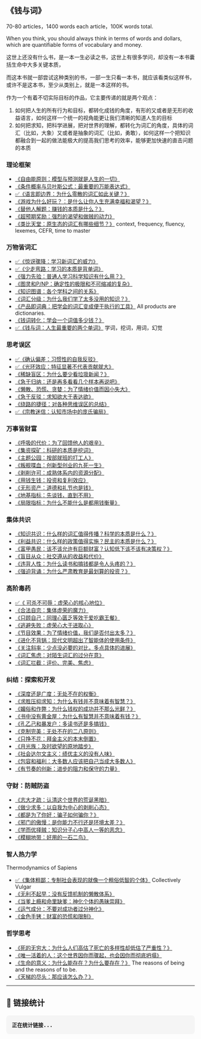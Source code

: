 ## 《钱与词》

70-80 articles，1400 words each article，100K words total.

When you think, you should always think in terms of words and dollars, which are quantifiable forms of vocabulary and money.

这世上还没有什么书，是一本一生必读之书，这世上有很多学问，却没有一本书囊括生命中大多关键本质，

而这本书就一部尝试这种类别的书，一部一生只看一本书，就应该看类似这样书，或许不是这本书，至少从类别上，就是一本这样的书。

作为一个有着不切实际目标的作品，它主要传递的就是两个观点：

1. 如何把人生的所有行为和目标，都转化成钱的角度，有形的又或者是无形的收益语言，如何这样一个统一的视角能更让我们清晰的知道人生的目标
1. 如何把求知，把科学进展，把对世界的理解，都转化为词汇的角度，具体的词汇（比如，大象）又或者是抽象的词汇（比如，勇敢），如何这样一个把知识都融合到一起的做法能极大的提高我们思考的效率，能够更加快速的直击问题的本质

### 理论框架

- [《自由能原则：模型与预测就是人生的一切》](./agent)
- [《条件概率与贝叶斯公式：最重要的万能表达式》](./bayes)
- [✅《语言即边界：为什么零散的词汇如此关键？》](./lexemes)
- [《游戏为什么好玩？：是什么让你人生充满幸福和渴望？》](./game)
- [《替他人解题：赚钱的本质是什么？》](./solve)
- [《超预期奖励：强烈的渴望和做贼的动力》](./surprize)
- [《类比天堂：原生态的词汇有哪些细节？》](./language) context, frequency, fluency, lexemes, CEFR, time to master

### 万物皆词汇

- [✅《惊讶骤降：学习新词汇的威力》](./surprise)
- [✅《少走弯路：学习的本质是背单词》](./learn)
- [《强力先验：普通人学习科学知识有什么用？》](./prior)
- [《图灵和P/NP：确定性的极限和不可缩减的复杂》](./turing)
- [《知识图谱：各个学科之间的关系》](./knowledge)
- [《词汇分级：为什么我们学了太多没用的知识？》](./levels)
- [《产品即词典：把学会的词汇变成便于执行的工具》](./product) All products are dictionaries.
- [《钱词转化：学会一个词值多少钱？》](./convert)
- [✅《钱与词：人生最重要的两个单词》](./core) 学词，挖词，用词，幻觉

### 思考误区

- [✅《确认偏差：习惯性的自我反驳》](./confirm)
- [✅《光环效应：特征显著不代表贡献就大》](./halo)
- [《稀缺盲区：为什么要少看垃圾新闻？》](./rarity)
- [《急于归纳：还是再多看看几个样本再说吧》](./jump)
- [《懒散、恐慌、贪婪：为了情绪价值而因小失大》](./emo)
- [《急于反驳：求知欲大于表达欲》](./express)
- [《绕路的捷径：对各种思维误区的总结》](./bias)
- [✅《宗教迷信：认知市场中的庞氏骗局》](./wrong)

### 万事皆财富

- [《呼吸的代价：为了回馈他人的艰辛》](./breath)
- [《集资探矿：科研的本质是挖词》](./academia)
- [《主题公园：按部就班的打工人》](./standard)
- [《叛舰喋血：创新型创业的九死一生》](./startup)
- [《剥削许可：成熟体系内的资源分配》](./established)
- [《用钱生钱：投资和复利效应》](./invest)
- [《无形资产：道德和礼节也是钱》](./intangible)
- [《地基指标：先谈钱，直到不用》](./foundation)
- [《局限指标：为什么不能什么是都用钱衡量》](./metric)

### 集体共识

- [《知识共识：什么样的词汇值得传播？科学的本质是什么？》](./science)
- [《利益共识：什么样的政策值得实施？民主的本质是什么？》](./democracy)
- [《富甲愚民：该不该允许有巨额财富？认知低下该不该有决策权？》](./limit)
- [《盲目从众：社交遵从的收益和代价》](./follow)
- [《违背人性：为什么读书和搞钱都是令人头疼的？》](./against)
- [《强迫背诵：为什么严肃教育是最划算的投资？》](./edu)

### 高阶毒药

- [✅《 可杀不可辱：虚荣心的核心地位》](./ego)
- [《合法自恋：集体虚荣的魔力》](./tribalism)
- [《只顾自己：同理心匮乏等效于爱吃霸王餐》](./empathy)
- [《逃避失败：虚荣心大于进取心》](./escape)
- [《节目效果：为了情绪价值，我们是否付出太多？》](./emotions)
- [《进化不背锅：现代文明超出了智能体的使用条件》](./conditions)
- [《关注斜率：少点没必要的对比，多点具体的进展》](./slope)
- [《词汇焦虑：对陌生词汇的过分在意》](./anxiety)
- [《词汇拦截：评价、完美、焦虑》](./intercept)

### 纠结：探索和开发

- [《深度还是广度：无处不在的权衡》](./bd)
- [《求胜压抑求知：为什么有钱并不意味着有智慧？》](./rich)
- [《媚俗和作弊：为什么钱权的成功并不那么光鲜？》](./dirty)
- [《书中没有黄金屋：为什么有智慧并不意味着有钱？》](./smart)
- [《孔乙己和暴发户：多读书还是多搞钱》](./better)
- [《克制完美：无处不在的二八原则》](./primary)
- [《只挣不花：拜金主义的本末倒置》](./save)
- [《月光族：及时欲望的原地踏步》](./spend)
- [《社会达尔文主义：绩优主义的没有人味》](./merit)
- [《包容和福利：大多数人应该把自己当成大多数人》](./majority)
- [《有节奏的创新：进步的阻力和保守的力量》](./advance)

### 守财：防贼防盗

- [《志大才疏：认清这个世界的荒诞黑暗》](./dark)
- [《做少求多：以自我为中心的剥削心态》](./infant)
- [《都是为了你好：骗子如何骗你？》](./fraud)
- [《邪门的傲慢：是你能力不行还是环境太差？》](./elite)
- [《学而优择贼：知识分子心中高人一等的恶念》](./services)
- [《模糊地带：好用的一石二鸟》](./ambiguity)

### 智人热力学

Thermodynamics of Sapiens

- [✅《集体粗鄙：专制社会表现的就像一个粗俗低智的个体》](./authoritarian) Collectively Vulgar
- [《无利不起早：没有反馈机制的懒散体系》](./incentive)
- [《当爹上瘾和命里缺爹：神化个体的愚昧崇拜》](./worship)
- [《运气成分：不要对成功者过分神化》](./luck)
- [《金色手铐：财富的恐慌和限制》](./handcuffs)

### 哲学思考

- [《死的无穷大：为什么人们高估了死亡的多样性却低估了严重性？》](./death)
- [《唯一活着的人：这个世界因你而骤起，也会因你而彻底坍塌》](./living)
- [《生命的意义：为什么能存在？为什么要存在？》](./existance) The reasons of being and the reasons of to be.
- [《天梯的尽头：那应该怎么办？》](./end)

---

## 🔗 链接统计

<div id="link-counter" style="background: #f5f5f5; padding: 15px; border-radius: 8px; margin: 20px 0; font-family: monospace;">
  <strong>正在统计链接...</strong>
</div>

<script>
// 链接计数器
function countMarkdownLinks() {
  const content = document.body.innerHTML;
  
  // 方法1: 匹配HTML链接格式 <a href="url">text</a> (Hugo转换后的格式)
  const htmlLinkRegex = /<a[^>]*href=["']([^"']+)["'][^>]*>([^<]+)<\/a>/g;
  const htmlLinks = [];
  let match;
  
  while ((match = htmlLinkRegex.exec(content)) !== null) {
    htmlLinks.push({
      text: match[2].trim(),
      url: match[1]
    });
  }
  
  // 方法2: 尝试匹配原始markdown内容 (如果页面中有)
  const markdownContent = document.querySelector('article')?.textContent || document.body.textContent;
  const markdownLinkRegex = /\[([^\]]+)\]\(([^)]+)\)/g;
  const markdownLinks = [];
  
  while ((match = markdownLinkRegex.exec(markdownContent)) !== null) {
    markdownLinks.push({
      text: match[1],
      url: match[2]
    });
  }
  
  // 使用HTML链接结果作为主要结果
  const links = htmlLinks.length > 0 ? htmlLinks : markdownLinks;
  
  // 统计蓝勾链接 (✅)
  const blueCheckLinks = links.filter(link => link.text.includes('✅'));
  const blueCheckCount = blueCheckLinks.length;
  
  // 统计结果
  const totalLinks = links.length;
  const uniqueUrls = new Set(links.map(link => link.url)).size;
  const duplicateUrls = totalLinks - uniqueUrls;
  
  // 检测重复链接
  const urlCounts = {};
  links.forEach(link => {
    urlCounts[link.url] = (urlCounts[link.url] || 0) + 1;
  });
  
  const duplicates = Object.entries(urlCounts)
    .filter(([url, count]) => count > 1)
    .map(([url, count]) => ({
      url,
      count,
      links: links.filter(link => link.url === url)
    }));
  
  // 显示结果
  const counterDiv = document.getElementById('link-counter');
  counterDiv.innerHTML = `
    <h3>📊 链接统计结果</h3>
    
    <div style="background: #e3f2fd; border: 1px solid #2196f3; padding: 15px; border-radius: 8px; margin: 15px 0;">
      <h4>✅ 蓝勾链接统计</h4>
      <p><strong>蓝勾链接数量：${blueCheckCount} 个</strong></p>
      <p><strong>完成进度：${totalLinks > 0 ? Math.round((blueCheckCount / totalLinks) * 100) : 0}%</strong></p>
      
      <div style="background: #e0e0e0; border-radius: 10px; height: 20px; margin: 10px 0; overflow: hidden;">
        <div style="background: linear-gradient(90deg, #2196f3, #64b5f6); height: 100%; width: ${totalLinks > 0 ? (blueCheckCount / totalLinks) * 100 : 0}%; border-radius: 10px; transition: width 0.5s ease; display: flex; align-items: center; justify-content: center;">
          <span style="color: white; font-weight: bold; font-size: 12px; text-shadow: 1px 1px 2px rgba(0,0,0,0.3);">
            ${blueCheckCount}/${totalLinks}
          </span>
        </div>
      </div>
    </div>
    
    <p><strong>检测方法:</strong> ${htmlLinks.length > 0 ? 'HTML链接 (Hugo转换后)' : 'Markdown链接 (原始格式)'}</p>
    <p><strong>总链接数:</strong> ${totalLinks}</p>
    <p><strong>唯一URL数:</strong> ${uniqueUrls}</p>
    <p><strong>重复URL数:</strong> ${duplicateUrls}</p>
    
    ${duplicates.length > 0 ? `
      <div style="background: #fff3cd; border: 1px solid #ffeaa7; padding: 15px; border-radius: 8px; margin: 15px 0;">
        <h4>⚠️ 发现重复链接 (${duplicates.length} 个URL重复)</h4>
        ${duplicates.map(dup => `
          <div style="margin: 10px 0; padding: 10px; background: #fff; border-left: 4px solid #f39c12;">
            <p><strong>重复URL:</strong> <code>${dup.url}</code> (出现 ${dup.count} 次)</p>
            <div style="margin-left: 20px;">
              ${dup.links.map((link, index) => `
                <div style="padding: 5px; color: #e74c3c;">
                  ${index + 1}. [${link.text}](${link.url})
                </div>
              `).join('')}
            </div>
          </div>
        `).join('')}
      </div>
    ` : `
      <div style="background: #d4edda; border: 1px solid #c3e6cb; padding: 15px; border-radius: 8px; margin: 15px 0;">
        <h4>✅ 没有发现重复链接</h4>
        <p>所有链接都是唯一的！</p>
      </div>
    `}
    
    <details style="margin-top: 15px;">
      <summary><strong>🔍 查看所有链接</strong></summary>
      <div style="max-height: 300px; overflow-y: auto; margin-top: 10px;">
        ${links.map((link, index) => `
          <div style="padding: 5px; border-bottom: 1px solid #ddd;">
            <strong>${index + 1}.</strong> [${link.text}](${link.url})
          </div>
        `).join('')}
      </div>
    </details>
    
    <details style="margin-top: 15px;">
      <summary><strong>🔧 调试信息</strong></summary>
      <p><strong>HTML链接数:</strong> ${htmlLinks.length}</p>
      <p><strong>Markdown链接数:</strong> ${markdownLinks.length}</p>
      <p><strong>页面内容长度:</strong> ${content.length} 字符</p>
    </details>
  `;
}

// 页面加载完成后执行
document.addEventListener('DOMContentLoaded', countMarkdownLinks);

// 如果页面已经加载完成，立即执行
if (document.readyState === 'loading') {
  document.addEventListener('DOMContentLoaded', countMarkdownLinks);
} else {
  countMarkdownLinks();
}
</script>
